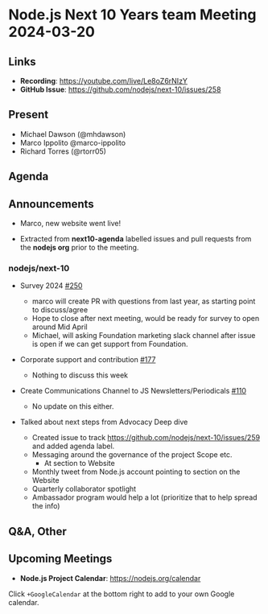 # Node.js  Next 10 Years team Meeting 2024-03-20

## Links

* **Recording**: <https://youtube.com/live/Le8oZ6rNIzY>
* **GitHub Issue**: <https://github.com/nodejs/next-10/issues/258>

## Present

* Michael Dawson (@mhdawson)
* Marco Ippolito @marco-ippolito
* Richard Torres (@rtorr05)

## Agenda

## Announcements

* Marco, new website went live!

* Extracted from **next10-agenda** labelled issues and pull requests from the **nodejs org** prior to the meeting.

### nodejs/next-10

* Survey 2024 [#250](https://github.com/nodejs/next-10/issues/250)
  * marco will create PR with questions from last year, as starting point to discuss/agree
  * Hope to close after next meeting, would be ready for survey to open around Mid April
  * Michael, will asking Foundation marketing slack channel after issue is open if we can get support from Foundation.

* Corporate support and contribution [#177](https://github.com/nodejs/next-10/issues/177)
  * Nothing to discuss this week

* Create Communications Channel to JS Newsletters/Periodicals [#110](https://github.com/nodejs/next-10/issues/110)
  * No update on this either.

* Talked about next steps from Advocacy Deep dive
  * Created issue to track <https://github.com/nodejs/next-10/issues/259> and added agenda label.
  * Messaging around the governance of the project Scope etc.
    * At section to Website
  * Monthly tweet from Node.js account pointing to section on the Website
  * Quarterly collaborator spotlight
  * Ambassador program would help a lot (prioritize that to help spread the info)

## Q&A, Other

## Upcoming Meetings

* **Node.js Project Calendar**: <https://nodejs.org/calendar>

Click `+GoogleCalendar` at the bottom right to add to your own Google calendar.

